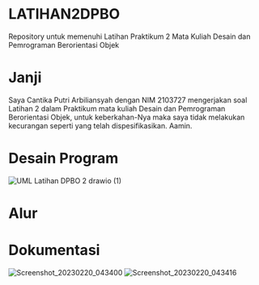# LATIHAN2DPBO
Repository untuk memenuhi Latihan Praktikum 2 Mata Kuliah Desain dan Pemrograman Berorientasi Objek

# Janji
Saya Cantika Putri Arbiliansyah dengan NIM 2103727 mengerjakan soal Latihan 2 
dalam Praktikum mata kuliah Desain dan Pemrograman Berorientasi Objek, untuk keberkahan-Nya
maka saya tidak melakukan kecurangan seperti yang telah dispesifikasikan. Aamin.

# Desain Program
![UML Latihan DPBO 2 drawio (1)](https://user-images.githubusercontent.com/85111014/220078230-592870c2-fc80-4add-a3ae-23fb8341a556.png)

# Alur

# Dokumentasi
![Screenshot_20230220_043400](https://user-images.githubusercontent.com/85111014/220078509-ce7cad95-391a-43c2-807f-0275a9764150.png)
![Screenshot_20230220_043416](https://user-images.githubusercontent.com/85111014/220078528-c90a8220-76b9-4538-a441-ad06e4a40a13.png)
